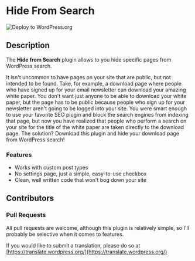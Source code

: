 # Hide From Search

![Deploy to WordPress.org](https://github.com/wpscholar-wp-plugins/hide-from-search/workflows/Deploy%20to%20WordPress.org/badge.svg?branch=master&event=push)

## Description
The **Hide from Search** plugin allows to you hide specific pages from WordPress search.

It isn't uncommon to have pages on your site that are public, but not intended to be found. Take, for example, a download page where people who have signed up for your email newsletter can download your amazing white paper.  You don't want just anyone to be able to download your white paper, but the page has to be public because people who sign up for your newsletter aren't going to be logged into your site.  You were smart enough to use your favorite SEO plugin and block the search engines from indexing that page, but now you have realized that people who perform a search on your site for the title of the white paper are taken directly to the download page.  The solution?  Download this plugin and hide your download page from WordPress search!

### Features
- Works with custom post types
- No settings page, just a simple, easy-to-use checkbox
- Clean, well written code that won't bog down your site

## Contributors

### Pull Requests
All pull requests are welcome, although this plugin is relatively simple, so I'll probably be selective when it comes to features.

If you would like to submit a translation, please do so at [https://translate.wordpress.org/](https://translate.wordpress.org/)
